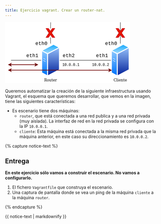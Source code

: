 ```yaml
---
title: Ejercicio vagrant. Crear un router-nat.
---
```


![router](img/router.png)


Queremos automatizar la creación de la siguiente infraestructura usando Vagrant, el esquema que queremos desarrollar, que vemos en la imagen, tiene las siguientes características:

* Es escenario tiene dos máquinas: 
  * `router`, que está conectada a una red publica y a una red privada (muy aislada). La interfaz de red en la red privada se configura con la IP `10.0.0.1`.
  * `cliente`: Esta máquina está conectada a la misma red privada que la máquina anterior, en este caso su direccionamiento es `10.0.0.2`.

{% capture notice-text %}
## Entrega

**En este ejercicio sólo vamos a construir el escenario. No vamos a configurarlo.**

1. El fichero `Vagrantfile` que construya el escenario. 
2. Una captura de pantalla donde se vea un ping de la máquina `cliente` a la máquina `router`.

{% endcapture %}<div class="notice--info">{{ notice-text | markdownify }}</div>
